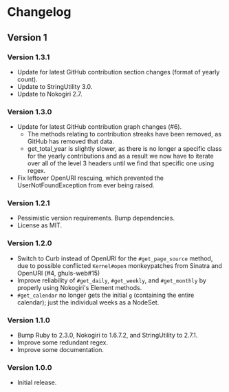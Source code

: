 # Changelog
## Version 1
### Version 1.3.1
* Update for latest GitHub contribution section changes (format of yearly count).
* Update to StringUtility 3.0.
* Update to Nokogiri 2.7.

### Version 1.3.0
* Update for latest GitHub contribution graph changes (#6).
  * The methods relating to contribution streaks have been removed, as GitHub has removed that data.
  * get_total_year is slightly slower, as there is no longer a specific class for the yearly contributions and as a 
  result we now have to iterate over all of the level 3 headers until we find that specific one using regex.
* Fix leftover OpenURI rescuing, which prevented the UserNotFoundException from ever being raised.

### Version 1.2.1
* Pessimistic version requirements. Bump dependencies.
* License as MIT.

### Version 1.2.0
* Switch to Curb instead of OpenURI for the `#get_page_source` method, due to possible conflicted `Kernel#open` monkeypatches from Sinatra and OpenURI (#4, ghuls-web#15)
* Improve reliability of `#get_daily`, `#get_weekly`, and `#get_monthly` by properly using Nokogiri's Element methods.
* `#get_calendar` no longer gets the initial `g` (containing the entire calendar); just the individual weeks as a NodeSet.

### Version 1.1.0
* Bump Ruby to 2.3.0, Nokogiri to 1.6.7.2, and StringUtility to 2.7.1.
* Improve some redundant regex.
* Improve some documentation.

### Version 1.0.0
* Initial release.
